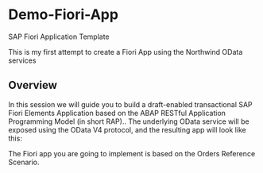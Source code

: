 # Demo-Fiori-App
SAP Fiori Application Template

This is my first attempt to create a Fiori App using the Northwind OData services

## Overview
In this session we will guide you to build a draft-enabled transactional SAP Fiori Elements Application based on the ABAP RESTful Application Programming Model (in short RAP).. The underlying OData service will be exposed using the OData V4 protocol, and the resulting app will look like this:

The Fiori app you are going to implement is based on the Orders Reference Scenario.
